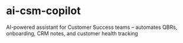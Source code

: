 # ai-csm-copilot
AI-powered assistant for Customer Success teams – automates QBRs, onboarding, CRM notes, and customer health tracking
